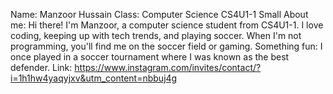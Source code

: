 Name: Manzoor Hussain
Class: Computer Science CS4U1-1
Small About me: Hi there! I'm Manzoor, a computer science student from CS4U1-1. I love coding, keeping up with tech trends, and playing soccer. When I'm not programming, you'll find me on the soccer field or gaming.
Something fun: I once played in a soccer tournament where I was known as the best defender.
Link:  https://www.instagram.com/invites/contact/?i=1h1hw4yaqyjxv&utm_content=nbbuj4g

